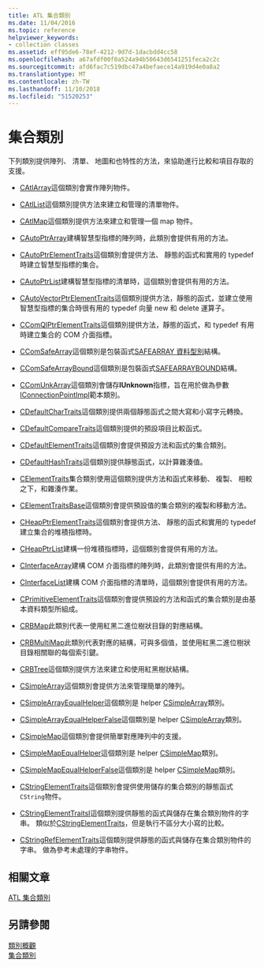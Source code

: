 ```yaml
---
title: ATL 集合類別
ms.date: 11/04/2016
ms.topic: reference
helpviewer_keywords:
- collection classes
ms.assetid: eff95de6-78ef-4212-9d7d-1dacbdd4cc58
ms.openlocfilehash: a67afdf00f0a524a94b50643d6541251feca2c2c
ms.sourcegitcommit: afd6fac7c519dbc47a4befaece14a919d4e0a8a2
ms.translationtype: MT
ms.contentlocale: zh-TW
ms.lasthandoff: 11/10/2018
ms.locfileid: "51520253"
---
```

# <a name="collection-classes"></a>集合類別

下列類別提供陣列、 清單、 地圖和也特性的方法，來協助進行比較和項目存取的支援。

- [CAtlArray](../atl/reference/catlarray-class.md)這個類別會實作陣列物件。

- [CAtlList](../atl/reference/catllist-class.md)這個類別提供方法來建立和管理的清單物件。

- [CAtlMap](../atl/reference/catlmap-class.md)這個類別提供方法來建立和管理一個 map 物件。

- [CAutoPtrArray](../atl/reference/cautoptrarray-class.md)建構智慧型指標的陣列時，此類別會提供有用的方法。

- [CAutoPtrElementTraits](../atl/reference/cautoptrelementtraits-class.md)這個類別會提供方法、 靜態的函式和實用的 typedef 時建立智慧型指標的集合。

- [CAutoPtrList](../atl/reference/cautoptrlist-class.md)建構智慧型指標的清單時，這個類別會提供有用的方法。

- [CAutoVectorPtrElementTraits](../atl/reference/cautovectorptrelementtraits-class.md)這個類別提供方法，靜態的函式，並建立使用智慧型指標的集合時很有用的 typedef 向量 new 和 delete 運算子。

- [CComQIPtrElementTraits](../atl/reference/ccomqiptrelementtraits-class.md)這個類別提供方法，靜態的函式，和 typedef 有用時建立集合的 COM 介面指標。

- [CComSafeArray](../atl/reference/ccomsafearray-class.md)這個類別是包裝函式[SAFEARRAY 資料型別](/windows/desktop/api/oaidl/ns-oaidl-tagsafearray)結構。

- [CComSafeArrayBound](../atl/reference/ccomsafearraybound-class.md)這個類別是包裝函式[SAFEARRAYBOUND](/windows/desktop/api/oaidl/ns-oaidl-tagsafearraybound)結構。

- [CComUnkArray](../atl/reference/ccomunkarray-class.md)這個類別會儲存**IUnknown**指標，旨在用於做為參數[IConnectionPointImpl](../atl/reference/iconnectionpointimpl-class.md)範本類別。

- [CDefaultCharTraits](../atl/reference/cdefaultchartraits-class.md)這個類別提供兩個靜態函式之間大寫和小寫字元轉換。

- [CDefaultCompareTraits](../atl/reference/cdefaultcomparetraits-class.md)這個類別提供的預設項目比較函式。

- [CDefaultElementTraits](../atl/reference/cdefaultelementtraits-class.md)這個類別會提供預設方法和函式的集合類別。

- [CDefaultHashTraits](../atl/reference/cdefaulthashtraits-class.md)這個類別提供靜態函式，以計算雜湊值。

- [CElementTraits](../atl/reference/celementtraits-class.md)集合類別使用這個類別提供方法和函式來移動、 複製、 相較之下，和雜湊作業。

- [CElementTraitsBase](../atl/reference/celementtraitsbase-class.md)這個類別會提供預設值的集合類別的複製和移動方法。

- [CHeapPtrElementTraits](../atl/reference/cheapptrelementtraits-class.md)這個類別會提供方法、 靜態的函式和實用的 typedef 建立集合的堆積指標時。

- [CHeapPtrList](../atl/reference/cheapptrlist-class.md)建構一份堆積指標時，這個類別會提供有用的方法。

- [CInterfaceArray](../atl/reference/cinterfacearray-class.md)建構 COM 介面指標的陣列時，此類別會提供有用的方法。

- [CInterfaceList](../atl/reference/cinterfacelist-class.md)建構 COM 介面指標的清單時，這個類別會提供有用的方法。

- [CPrimitiveElementTraits](../atl/reference/cprimitiveelementtraits-class.md)這個類別會提供預設的方法和函式的集合類別是由基本資料類型所組成。

- [CRBMap](../atl/reference/crbmap-class.md)此類別代表一使用紅黑二進位樹狀目錄的對應結構。

- [CRBMultiMap](../atl/reference/crbmultimap-class.md)此類別代表對應的結構，可與多個值，並使用紅黑二進位樹狀目錄相關聯的每個索引鍵。

- [CRBTree](../atl/reference/crbtree-class.md)這個類別提供方法來建立和使用紅黑樹狀結構。

- [CSimpleArray](../atl/reference/csimplearray-class.md)這個類別會提供方法來管理簡單的陣列。

- [CSimpleArrayEqualHelper](../atl/reference/csimplearrayequalhelper-class.md)這個類別是 helper [CSimpleArray](../atl/reference/csimplearray-class.md)類別。

- [CSimpleArrayEqualHelperFalse](../atl/reference/csimplearrayequalhelperfalse-class.md)這個類別是 helper [CSimpleArray](../atl/reference/csimplearray-class.md)類別。

- [CSimpleMap](../atl/reference/csimplemap-class.md)這個類別會提供簡單對應陣列中的支援。

- [CSimpleMapEqualHelper](../atl/reference/csimplemapequalhelper-class.md)這個類別是 helper [CSimpleMap](../atl/reference/csimplemap-class.md)類別。

- [CSimpleMapEqualHelperFalse](../atl/reference/csimplemapequalhelperfalse-class.md)這個類別是 helper [CSimpleMap](../atl/reference/csimplemap-class.md)類別。

- [CStringElementTraits](../atl/reference/cstringelementtraits-class.md)這個類別會提供使用儲存的集合類別的靜態函式`CString`物件。

- [CStringElementTraitsI](../atl/reference/cstringelementtraitsi-class.md)這個類別提供靜態的函式與儲存在集合類別物件的字串。 類似於[CStringElementTraits](../atl/reference/cstringelementtraits-class.md)，但是執行不區分大小寫的比較。

- [CStringRefElementTraits](../atl/reference/cstringrefelementtraits-class.md)這個類別提供靜態的函式與儲存在集合類別物件的字串。 做為參考未處理的字串物件。

## <a name="related-articles"></a>相關文章

[ATL 集合類別](../atl/atl-collection-classes.md)

## <a name="see-also"></a>另請參閱

[類別概觀](../atl/atl-class-overview.md)<br/>
[集合類別](../atl/atl-collection-classes.md)

